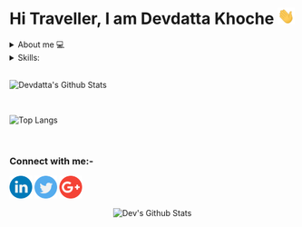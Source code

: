 <h1>Hi Traveller, I am Devdatta Khoche <img src="https://raw.githubusercontent.com/abhi7585/abhi7585/master/gifs/Hi.gif" width="30px"></h1>

<details>
<summary> About me 💻</summary>
<p>
I am a final year student at Lokmanya Tilak College of Engineering studying computer science. I have a passion for learning and developing new skills related to programming and computer science.
Currently seeking an entry-level position to begin my career in a professional environment. Secure a responsible career opportunity with a company, where I can fully utilize my training and skills while making a significant contribution to the success of the company. 
</p>
</details>    
 
<details>
  <summary>Skills: </summary>
  <pre>
    - Languages: Python, Java, C, C++, Javascript
    - Database: MySQL, SQL Server, Mongo DB, Firebase, Postgresql
    - Framework: Flask , Django, Reactjs, React Native, Flutter
    - Analytical:  MS Excel
    - IDE: Jupyter Notebook, Google Colab, Visual Studio Code, Arduino
    - Version Control: GIT
  </pre>
</details>

<br >


![Devdatta's Github Stats](https://github-readme-stats.vercel.app/api?username=devdattakhoche&show_icons=true&theme=tokyonight&count_private=true)

<br >

![Top Langs](https://github-readme-stats.vercel.app/api/top-langs/?username=devdattakhoche&theme=tokyonight)

<br>

### Connect with me:-

<a href="https://linkedin.com/in/devdattakhoche"><img src="https://github.com/abhi7585/abhi7585/blob/master/logos/linkedin.png" width="40" /></a>
<a href="https://twitter.com/DevdattaKhoche"><img src="https://github.com/abhi7585/abhi7585/blob/master/logos/twitter.png" width="40" /></a>
<a href="https://mail.google.com/mail/?view=cm&amp;fs=1&amp;tf=1&amp;to=dkhoche2000@gmail.com"><img src="https://github.com/abhi7585/abhi7585/blob/master/logos/google-plus.png" width="40" /></a>

<p align="center"> <img src="https://komarev.com/ghpvc/?username=devdattakhoche&style=flat-square" alt="Dev's Github Stats" /> </p>
